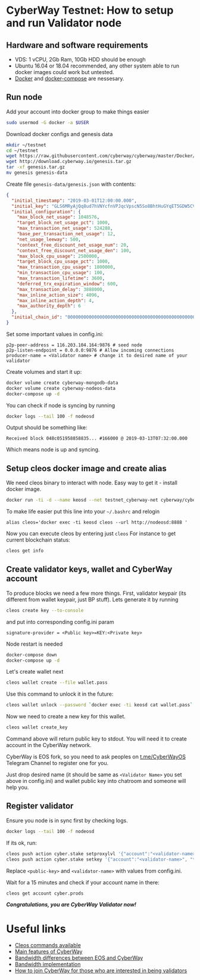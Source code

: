 # CyberWay Testnet: How to setup and run Validator node
## Hardware and software requirements
  - VDS: 1 vCPU, 2Gb Ram, 10Gb HDD should be enough
  - Ubuntu 16.04 or 18.04 recommended, any other system able to run docker images could work but untested.
  - [Docker](https://www.digitalocean.com/community/tutorials/how-to-install-and-use-docker-on-ubuntu-16-04) and [docker-compose](https://www.digitalocean.com/community/tutorials/how-to-install-docker-compose-on-ubuntu-16-04) are nessesary.

## Run node
Add your account into docker group to make things easier
```sh
sudo usermod -G docker -a $USER
```
Download docker configs and genesis data
```sh
mkdir ~/testnet
cd ~/testnet
wget https://raw.githubusercontent.com/cyberway/cyberway/master/Docker/{docker-compose.yml,config.ini}
wget http://download.cyberway.io/genesis.tar.gz
tar -xf genesis.tar.gz
mv genesis genesis-data
```
Create file `genesis-data/genesis.json` with contents:
```json
{
  "initial_timestamp": "2019-03-01T12:00:00.000",
  "initial_key": "GLS6MRyAjQq8ud7hVNYcfnVPJqcVpscN5So8BhtHuGYqET5GDW5CV",
  "initial_configuration": {
    "max_block_net_usage": 1048576,
    "target_block_net_usage_pct": 1000,
    "max_transaction_net_usage": 524288,
    "base_per_transaction_net_usage": 12,
    "net_usage_leeway": 500,
    "context_free_discount_net_usage_num": 20,
    "context_free_discount_net_usage_den": 100,
    "max_block_cpu_usage": 2500000,
    "target_block_cpu_usage_pct": 1000,
    "max_transaction_cpu_usage": 1800000,
    "min_transaction_cpu_usage": 100,
    "max_transaction_lifetime": 3600,
    "deferred_trx_expiration_window": 600,
    "max_transaction_delay": 3888000,
    "max_inline_action_size": 4096,
    "max_inline_action_depth": 4,
    "max_authority_depth": 6
  },
  "initial_chain_id": "0000000000000000000000000000000000000000000000000000000000000000"
}
```
Set some important values in config.ini:
```
p2p-peer-address = 116.203.104.164:9876 # seed node
p2p-listen-endpoint = 0.0.0.0:9876 # Allow incoming connections
producer-name = <Validator name> # change it to desired name of your validator
```
Create volumes and start it up:
```sh
docker volume create cyberway-mongodb-data
docker volume create cyberway-nodeos-data
docker-compose up -d
```
You can check if node is syncing by running
```sh
docker logs --tail 100 -f nodeosd
```
Output should be something like:
```text
Received block 048c051958858835... #166000 @ 2019-03-13T07:32:00.000 
```
Which means node is up and syncing. 

## Setup cleos docker image and create alias
We need cleos binary to interact with node.
Easy way to get it - install docker image.
```sh
docker run -ti -d --name keosd --net testnet_cyberway-net cyberway/cyberway:stable /opt/cyberway/bin/keosd
```
To make life easier put this line into your `~/.bashrc` and relogin
```
alias cleos='docker exec -ti keosd cleos --url http://nodeosd:8888 '
```
Now you can execute cleos by entering just `cleos`
For instance to get current blockchain status:
```sh
cleos get info
```

## Create validator keys, wallet and CyberWay account

To produce blocks we need a few more things.
First, validator keypair (its different from wallet keypair, just BP stuff). Lets generate it by running
```sh
cleos create key --to-console
```
and put into corresponding config.ini param
```text
signature-provider = <Public key>=KEY:<Private key>
```

Node restart is needed
```sh
docker-compose down
docker-compose up -d
```

Let's create wallet next
```sh
cleos wallet create --file wallet.pass
```
Use this command to unlock it in the future: 
```sh
cleos wallet unlock --password `docker exec -ti keosd cat wallet.pass`
```
Now we need to create a new key for this wallet. 
```sh
cleos wallet create_key
```
Command above will return public key to stdout.
You will need it to create account in the CyberWay network.

CyberWay is EOS fork, so you need to ask peoples on [t.me/CyberWayOS](https://t.me/CyberWayOS) Telegram Channel to register one for you.

Just drop desired name (it should be same as `<Validator Name>` you set above in config.ini) and wallet public key into chatroom and someone will help you.

## Register validator
Ensure you node is in sync first by checking logs.
```sh 
docker logs --tail 100 -f nodeosd
```
If its ok, run:
```sh
cleos push action cyber.stake setproxylvl '{"account":"<validator-name>", "token_code":"SYS", "purpose_code":"", "level":0}' -p <validator-name>
cleos push action cyber.stake setkey '{"account":"<validator-name>", "token_code":"SYS", "signing_key":"<public-key>"}' -p <validator-name>
```
Replace `<public-key>` and `<validator-name>` with values from config.ini.

Wait for a 15 minutes and check if your account name in there:
```sh
cleos get account cyber.prods
```
***Congratulations, you are CyberWay Validator now!***

# Useful links
  - [Cleos commands available](https://gist.github.com/vikxx/dfa9d671beb07a39e6eb18bad2c1174e)
  - [Main features of CyberWay](https://docs.cyberway.io/users/cyberway_features)
  - [Bandwidth differences between EOS and CyberWay](https://docs.cyberway.io/users/bandwidth_differences)
  - [Bandwidth implementation](https://docs.cyberway.io/users/bandwidth_implementation)
  - [How to join CyberWay for those who are interested in being validators](https://docs.cyberway.io/validators/quick_reference)
